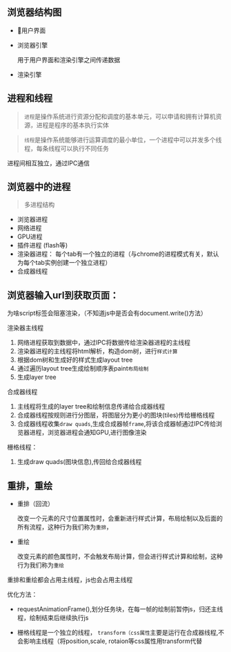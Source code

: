 ## 浏览器结构图

- 用户界面
- 浏览器引擎

  用于用户界面和渲染引擎之间传递数据 

- 渲染引擎


## 进程和线程

 > `进程`是操作系统进行资源分配和调度的基本单元，可以申请和拥有计算机资源，进程是程序的基本执行实体
 
 > `线程`是操作系统能够进行运算调度的最小单位，一个进程中可以并发多个线程，每条线程可以执行不同任务

进程间相互独立，通过IPC通信

## 浏览器中的进程

  >多进程结构

  - 浏览器进程
  - 网络进程
  - GPU进程
  - 插件进程 (flash等)
  - 渲染器进程： 每个tab有一个独立的进程（与chrome的进程模式有关，默认为每个tab实例创建一个独立进程）
  - 合成器线程

## 浏览器输入url到获取页面：

  为啥script标签会阻塞渲染，（不知道js中是否会有document.write()方法）

  渲染器主线程

  1. 网络进程获取到数据中，通过IPC将数据传给渲染器进程的主线程
  2. 渲染器进程的主线程将html解析，构造dom树，进行`样式计算`
  3. 根据dom树和生成好的样式生成layout tree
  4. 通过遍历layout tree生成绘制顺序表paint`布局绘制`
  5. 生成layer tree

  合成器线程

  1. 主线程将生成的layer tree和绘制信息传递给合成器线程
  2. 合成器线程按规则进行分图层，将图层分为更小的图块(tiles)传给栅格线程
  3. 合成器线程收集`draw quads`,生成合成器帧`frame`,将该合成器帧通过IPC传给浏览器进程，浏览器进程会通知GPU,进行图像渲染

  栅格线程： 
    
  1. 生成draw quads(图块信息),传回给合成器线程


## 重排，重绘

  - 重排（回流）
    
    改变一个元素的尺寸位置属性时，会重新进行样式计算，布局绘制以及后面的所有流程，这种行为我们称为`重排`，

  - 重绘

    改变元素的颜色属性时，不会触发布局计算，但会进行样式计算和绘制，这种行为我们称为`重绘`

  重排和重绘都会占用主线程，js也会占用主线程

  优化方法：

  - requestAnimationFrame(),划分任务块，在每一帧的绘制前暂停js，归还主线程，绘制结束后继续执行js
  
  - 栅格线程是一个独立的线程， `transform（css属性`主要是运行在合成器线程,不会影响主线程（将position,scale, rotaion等css属性用transform代替